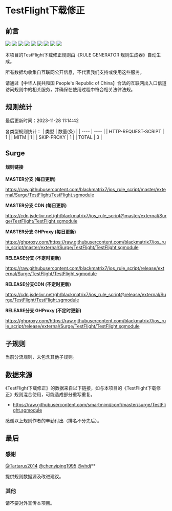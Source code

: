 # TestFlight下载修正

## 前言

![](https://shields.io/badge/-移除重复规则-ff69b4) ![](https://shields.io/badge/-DOMAIN与DOMAIN--SUFFIX合并-green) ![](https://shields.io/badge/-DOMAIN--SUFFIX间合并-critical) ![](https://shields.io/badge/-DOMAIN与DOMAIN--KEYWORD合并-9cf) ![](https://shields.io/badge/-DOMAIN--SUFFIX与DOMAIN--KEYWORD合并-blue) ![](https://shields.io/badge/-IP--CIDR(6)合并-blueviolet) ![](https://shields.io/badge/-MITM--HOSTNAME合并-brightgreen) ![](https://shields.io/badge/-Surge定制化规则-7cd1e3) ![](https://shields.io/badge/-正则推导HOSTNAME-033da7) 

本项目的TestFlight下载修正规则由《RULE GENERATOR 规则生成器》自动生成。

所有数据均收集自互联网公开信息，不代表我们支持或使用这些服务。

请通过【中华人民共和国 People's Republic of China】合法的互联网出入口信道访问规则中的相关服务，并确保在使用过程中符合相关法律法规。

## 规则统计

最后更新时间：2023-11-28 11:14:42

各类型规则统计：
| 类型 | 数量(条)  | 
| ---- | ----  |
| HTTP-REQUEST-SCRIPT | 1  | 
| MITM | 1  | 
| SKIP-PROXY | 1  | 
| TOTAL | 3  | 


## Surge 

#### 规则链接
**MASTER分支 (每日更新)**

https://raw.githubusercontent.com/blackmatrix7/ios_rule_script/master/external/Surge/TestFlight/TestFlight.sgmodule

**MASTER分支 CDN (每日更新)**

https://cdn.jsdelivr.net/gh/blackmatrix7/ios_rule_script@master/external/Surge/TestFlight/TestFlight.sgmodule

**MASTER分支 GHProxy (每日更新)**

https://ghproxy.com/https://raw.githubusercontent.com/blackmatrix7/ios_rule_script/master/external/Surge/TestFlight/TestFlight.sgmodule

**RELEASE分支 (不定时更新)**

https://raw.githubusercontent.com/blackmatrix7/ios_rule_script/release/external/Surge/TestFlight/TestFlight.sgmodule

**RELEASE分支CDN (不定时更新)**

https://cdn.jsdelivr.net/gh/blackmatrix7/ios_rule_script@release/external/Surge/TestFlight/TestFlight.sgmodule

**RELEASE分支 GHProxy (不定时更新)**

https://ghproxy.com/https://raw.githubusercontent.com/blackmatrix7/ios_rule_script/release/external/Surge/TestFlight/TestFlight.sgmodule

## 子规则

当前分流规则，未包含其他子规则。


## 数据来源

《TestFlight下载修正》的数据来自以下链接，如与本项目的《TestFlight下载修正》规则混合使用，可能造成部分重写重复。

- https://raw.githubusercontent.com/smartmimi/conf/master/surge/TestFlight.sgmodule


感谢以上规则作者的辛勤付出（排名不分先后）。

## 最后

### 感谢

[@Tartarus2014](https://github.com/Tartarus2014)  [@chenyiping1995](https://github.com/chenyiping1995) [@vhdj](https://github.com/vhdj)**

提供规则数据源及改进建议。

### 其他

请不要对外宣传本项目。